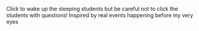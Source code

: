 Click to wake up the sleeping students but be careful not to click the students with questions!
Inspired by real events happening before my very eyes
